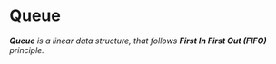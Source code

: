 # Queue

_**Queue** is a linear data structure, that follows **First In First Out (FIFO)** principle._
